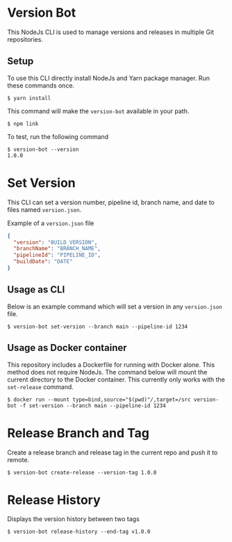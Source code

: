 # Version Bot

This NodeJs CLI is used to manage versions and releases in multiple Git repositories.

## Setup

To use this CLI directly install NodeJs and Yarn package manager. Run these commands once.

```shell
$ yarn install
```

This command will make the `version-bot` available in your path.

```shell
$ npm link
```

To test, run the following command

```shell
$ version-bot --version
1.0.0
```

# Set Version

This CLI can set a version number, pipeline id, branch name, and date to files named `version.json`.

Example of a `version.json` file

```json
{
  "version": "BUILD_VERSION",
  "branchName": "BRANCH_NAME",
  "pipelineId": "PIPELINE_ID",
  "buildDate": "DATE"
}
```

## Usage as CLI

Below is an example command which will set a version in any `version.json` file.

```shell
$ version-bot set-version --branch main --pipeline-id 1234
```

## Usage as Docker container

This repository includes a Dockerfile for running with Docker alone. This method
does not require NodeJs. The command below will mount the current directory to the Docker container.
This currently only works with the `set-release` command.

```shell
$ docker run --mount type=bind,source="$(pwd)"/,target=/src version-bot -f set-version --branch main --pipeline-id 1234
```

# Release Branch and Tag

Create a release branch and release tag in the current repo and push it to remote.

```shell
$ version-bot create-release --version-tag 1.0.0
```

# Release History

Displays the version history between two tags

```shell
$ version-bot release-history --end-tag v1.0.0
```
